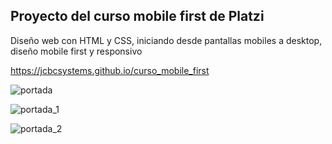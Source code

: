 
## Proyecto del curso mobile first de Platzi

Diseño web con HTML y CSS, iniciando desde pantallas mobiles a desktop, diseño mobile first y responsivo

https://jcbcsystems.github.io/curso_mobile_first

![portada](https://github.com/jcbcsystems/curso_mobile_first/assets/65510660/1c7726f6-8338-442e-ab5e-dc2a3e6a2c49)

![portada_1](https://github.com/jcbcsystems/curso_mobile_first/assets/65510660/1e7a0e0a-b80f-4c11-b028-843ccbba4676)

![portada_2](https://github.com/jcbcsystems/curso_mobile_first/assets/65510660/fac51cbe-0a75-4596-bcc9-4ebbee2c2825)
